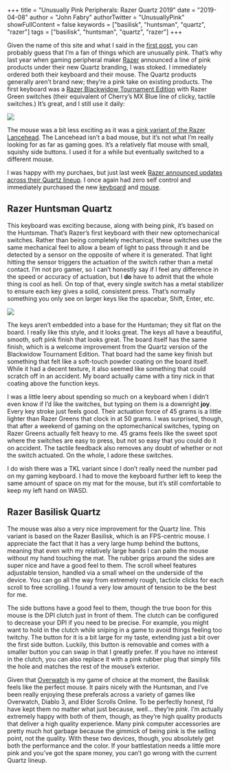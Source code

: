 +++
title = "Unusually Pink Peripherals: Razer Quartz 2019"
date = "2019-04-08"
author = "John Fabry"
authorTwitter = "UnusuallyPink"
showFullContent = false
keywords = ["basilisk", "huntsman", "quartz", "razer"]
tags = ["basilisk", "huntsman", "quartz", "razer"]
+++

Given the name of this site and what I said in the [first post](https://unusually.pink/post/new-domain/), you can probably guess that I’m a fan of things which are unusually pink. That’s why last year when gaming peripheral maker [Razer](https://www.razer.com/) announced a line of pink products under their new Quartz branding, I was stoked. I immediately ordered both their keyboard and their mouse. The Quartz products generally aren’t brand new; they’re a pink take on existing products. The first keyboard was a [Razer Blackwidow Tournament Edition](https://www.razer.com/gaming-keyboards-keypads/razer-blackwidow-tournament-edition-chroma-v2) with Razer Green switches (their equivalent of Cherry’s MX Blue line of clicky, tactile switches.) It’s great, and I still use it daily:

![](/images/UnusuallyPinkPeripheralsRazerQuartz2019_2019-02-07170324.jpg)

The mouse was a bit less exciting as it was a [pink variant of the Razer Lancehead](https://www.razer.com/gaming-mice/razer-lancehead-tournament-edition). The Lancehead isn’t a bad mouse, but it’s not what I’m really looking for as far as gaming goes. It’s a relatively flat mouse with small, squishy side buttons. I used it for a while but eventually switched to a different mouse.

I was happy with my purchaes, but just last week [Razer announced updates across their Quartz lineup](https://www.razer.com/campaigns/quartz). I once again had zero self control and immediately purchased the new [keyboard](https://www.razer.com/gaming-keyboards-keypads/razer-huntsman) and [mouse](https://www.razer.com/gaming-mice/razer-basilisk).

## Razer Huntsman Quartz

This keyboard was exciting because, along with being pink, it’s based on the Huntsman. That’s Razer’s first keyboard with their new optomechanical switches. Rather than being completely mechanical, these switches use the same mechanical feel to allow a beam of light to pass through it and be detected by a sensor on the opposite of where it is generated. That light hitting the sensor triggers the actuation of the switch rather than a metal contact. I’m not pro gamer, so I can’t honestly say if I feel any difference in the speed or accuracy of actuation, but I **do** have to admit that the whole thing is cool as hell. On top of that, every single switch has a metal stabilizer to ensure each key gives a solid, consistent press. That’s normally something you only see on larger keys like the spacebar, Shift, Enter, etc.

![](/images/UnusuallyPinkPeripheralsRazerQuartz2019_2019-03-27085607.jpg)

The keys aren’t embedded into a base for the Huntsman; they sit flat on the board. I really like this style, and it looks great. The keys all have a beautiful, smooth, soft pink finish that looks great. The board itself has the same finish, which is a welcome improvement from the Quartz version of the Blackwidow Tournament Edition. That board had the same key finish but something that felt like a soft-touch powder coating on the board itself. While it had a decent texture, it also seemed like something that could scratch off in an accident. My board actually came with a tiny nick in that coating above the function keys.

I was a little leery about spending so much on a keyboard when I didn’t even know if I’d like the switches, but typing on them is a downright **joy**. Every key stroke just feels good. Their actuation force of 45 grams is a little lighter than Razer Greens that clock in at 50 grams. I was surprised, though, that after a weekend of gaming on the optomechanical switches, typing on Razer Greens actually felt heavy to me. 45 grams feels like the sweet spot where the switches are easy to press, but not so easy that you could do it on accident. The tactile feedback also removes any doubt of whether or not the switch actuated. On the whole, I adore these switches.

I do wish there was a TKL variant since I don’t really need the number pad on my gaming keyboard. I had to move the keyboard further left to keep the same amount of space on my mat for the mouse, but it’s still comfortable to keep my left hand on WASD.

## Razer Basilisk Quartz

The mouse was also a very nice improvement for the Quartz line. This variant is based on the Razer Basilisk, which is an FPS-centric mouse. I appreciate the fact that it has a very large hump behind the buttons, meaning that even with my relatively large hands I can palm the mouse without my hand touching the mat. The rubber grips around the sides are super nice and have a good feel to them. The scroll wheel features adjustable tension, handled via a small wheel on the underside of the device. You can go all the way from extremely rough, tacticle clicks for each scroll to free scrolling. I found a very low amount of tension to be the best for me.

The side buttons have a good feel to them, though the true boon for this mouse is the DPI clutch just in front of them. The clutch can be configured to decrease your DPI if you need to be precise. For example, you might want to hold in the clutch while sniping in a game to avoid things feeling too twitchy. The button for it is a bit large for my taste, extending just a bit over the first side button. Luckily, this button is removable and comes with a smaller button you can swap in that I greatly prefer. If you have no interest in the clutch, you can also replace it with a pink rubber plug that simply fills the hole and matches the rest of the mouse’s exterior.

Given that [Overwatch](https://playoverwatch.com/en-us/) is my game of choice at the moment, the Basilisk feels like the perfect mouse. It pairs nicely with the Huntsman, and I’ve been really enjoying these preferals across a variety of games like Overwatch, Diablo 3, and Elder Scrolls Online. To be perfectly honest, I’d have kept them no matter what just because, well… they’re _pink_. I’m actually extremely happy with both of them, though, as they’re high quality products that deliver a high quality experience. Many pink computer accessories are pretty much hot garbage because the gimmick of being pink is the selling point, not the quality. With these two devices, though, you absolutely get both the performance and the color. If your battlestation needs a little more pink and you’ve got the spare money, you can’t go wrong with the current Quartz lineup.
